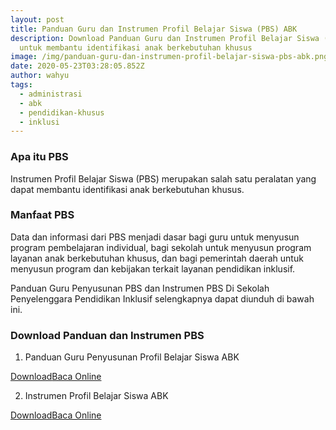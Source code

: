 ```yaml
---
layout: post
title: Panduan Guru dan Instrumen Profil Belajar Siswa (PBS) ABK
description: Download Panduan Guru dan Instrumen Profil Belajar Siswa (PBS)
  untuk membantu identifikasi anak berkebutuhan khusus
image: /img/panduan-guru-dan-instrumen-profil-belajar-siswa-pbs-abk.png
date: 2020-05-23T03:28:05.852Z
author: wahyu
tags:
  - administrasi
  - abk
  - pendidikan-khusus
  - inklusi
---
```

### Apa itu PBS
Instrumen Profil Belajar Siswa (PBS) merupakan salah satu peralatan yang dapat membantu identifikasi anak berkebutuhan khusus. 

### Manfaat PBS
Data dan informasi dari PBS menjadi dasar bagi guru untuk menyusun program pembelajaran individual, bagi sekolah untuk menyusun program layanan anak berkebutuhan khusus, dan bagi pemerintah daerah untuk menyusun program dan kebijakan terkait layanan pendidikan inklusif.

Panduan Guru Penyusunan PBS dan Instrumen PBS Di Sekolah Penyelenggara Pendidikan Inklusif selengkapnya dapat diunduh di bawah ini.

### Download Panduan dan Instrumen PBS
1. Panduan Guru Penyusunan Profil Belajar Siswa ABK
<p class="center"><a class="button download" href="https://docs.google.com/uc?export=download&id=12YwHy5v9fw9Bc0wpTD3xS4vLewNtNoh5" rel="nofollow" target="_blank" title="Download">Download</a><a class="button demo open-dialog" href="https://drive.google.com/file/d/12YwHy5v9fw9Bc0wpTD3xS4vLewNtNoh5/preview" Title="Baca Online" rel="nofollow">Baca Online</a></p>

2. Instrumen Profil Belajar Siswa ABK
<p class="center"><a class="button download" href="https://docs.google.com/uc?export=download&id=1-GIMWC480HcgvHIKu2jB7407G_aA7ubJ" rel="nofollow" target="_blank" title="Download">Download</a><a class="button demo open-dialog" href="https://drive.google.com/file/d/1-GIMWC480HcgvHIKu2jB7407G_aA7ubJ/preview" Title="Baca Online" rel="nofollow">Baca Online</a></p>

